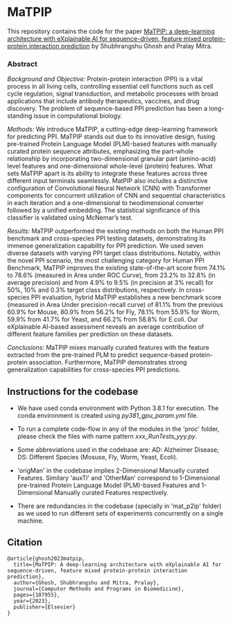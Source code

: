 # MaTPIP
This repository contains the code for the paper [MaTPIP: a deep-learning architecture with eXplainable AI for sequence-driven, feature mixed protein-protein interaction prediction](https://doi.org/10.1016/j.cmpb.2023.107955) by Shubhrangshu Ghosh and Pralay Mitra.

### Abstract

*Background and Objective:* Protein-protein interaction (PPI) is a vital process in all living cells, controlling essential cell functions such as cell cycle regulation, signal transduction, and metabolic processes with broad applications that include antibody therapeutics, vaccines, and drug discovery. The problem of sequence-based PPI prediction has been a long-standing issue in computational biology.

*Methods:* We introduce MaTPIP, a cutting-edge deep-learning framework for predicting PPI. MaTPIP stands out due to its innovative design, fusing pre-trained Protein Language Model (PLM)-based features with manually curated protein sequence attributes, emphasizing the part-whole relationship by incorporating two-dimensional granular part (amino-acid) level features and one-dimensional whole-level (protein) features. What sets MaTPIP apart is its ability to integrate these features across three different input terminals seamlessly. MatPIP also includes a distinctive configuration of Convolutional Neural Network (CNN) with Transformer components for concurrent utilization of CNN and sequential characteristics in each iteration and a one-dimensional to twodimensional converter followed by a unified embedding. The statistical significance of this classifier is validated using McNemar’s test.

*Results:* MaTPIP outperformed the existing methods on both the Human PPI benchmark and cross-species PPI testing datasets, demonstrating its immense generalization capability for PPI prediction. We used seven diverse datasets with varying PPI target class distributions. Notably, within the novel PPI scenario, the most challenging category for Human PPI Benchmark, MaTPIP improves the existing state-of-the-art score from 74.1% to 78.6% (measured in Area under ROC Curve), from 23.2% to 32.8% (in average precision) and from 4.9% to 9.5% (in precision at 3% recall) for 50%, 10% and 0.3% target class distributions, respectively. In cross-species PPI evaluation, hybrid MaTPIP establishes a new benchmark  score (measured in Area Under precision-recall curve) of 81.1% from the previous 60.9% for Mouse, 80.9% from 56.2% for Fly, 78.1% from 55.9% for Worm, 59.9% from 41.7% for Yeast, and 66.2% from 58.8% for E.coli. Our eXplainable AI-based assessment reveals an average contribution of different feature families per prediction on these datasets.

*Conclusions:* MaTPIP mixes manually curated features with the feature extracted from the pre-trained PLM to predict sequence-based protein-protein association. Furthermore, MaTPIP demonstrates strong generalization capabilities for cross-species PPI predictions.

## Instructions for the codebase

 * We have used conda environment with Python 3.8.1 for execution. The conda environment is created using *py381_gpu_param.yml* file.

 * To run a complete code-flow in any of the modules in the 'proc' folder, please check the files with name pattern *xxx_RunTests_yyy.py*. 

 * Some abbreviations used in the codebase are:
AD: Alzheimer Disease; DS: Different Species (Mosuse, Fly, Worm, Yeast, Ecoli).

 * 'origMan' in the codebase implies 2-Dimensional Manually curated Features. Similary 'auxTl' and 'OtherMan' correspond to 1-Dimensional pre-trained Protein Language Model (PLM)-based Features and 1-Dimensional Manually curated Features respectively.

 * There are redundancies in the codebase (specially in 'mat_p2ip' folder) as we used to run different sets of experiments concurrently on a single machine.

## Citation
```
@article{ghosh2023matpip,
  title={MaTPIP: A deep-learning architecture with eXplainable AI for sequence-driven, feature mixed protein-protein interaction prediction},
  author={Ghosh, Shubhrangshu and Mitra, Pralay},
  journal={Computer Methods and Programs in Biomedicine},
  pages={107955},
  year={2023},
  publisher={Elsevier}
}
```
